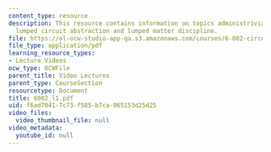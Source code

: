 ```yaml
---
content_type: resource
description: This resource contains information on topics administrivia, what is engineering,
  lumped circuit abstraction and lumped matter discipline.
file: https://ol-ocw-studio-app-qa.s3.amazonaws.com/courses/6-002-circuits-and-electronics-spring-2007/f6ad70417c73f585b7ca065153d25d25_6002_l1.pdf
file_type: application/pdf
learning_resource_types:
- Lecture Videos
ocw_type: OCWFile
parent_title: Video Lectures
parent_type: CourseSection
resourcetype: Document
title: 6002_l1.pdf
uid: f6ad7041-7c73-f585-b7ca-065153d25d25
video_files:
  video_thumbnail_file: null
video_metadata:
  youtube_id: null
---
```

